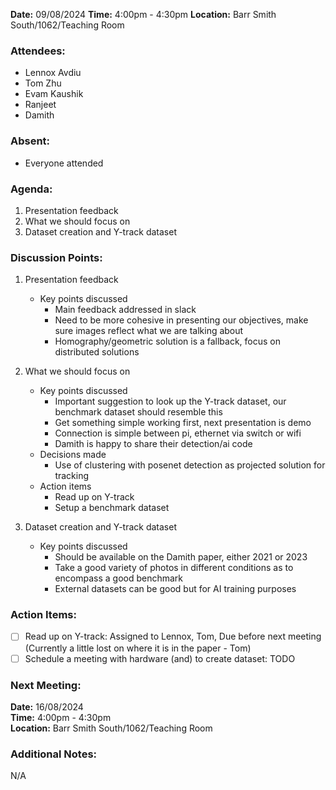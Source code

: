 **Date:** 09/08/2024
**Time:** 4:00pm - 4:30pm
**Location:** Barr Smith South/1062/Teaching Room

### Attendees:
- Lennox Avdiu
- Tom Zhu
- Evam Kaushik
- Ranjeet
- Damith

### Absent:
- Everyone attended

### Agenda:
1. Presentation feedback
2. What we should focus on
3. Dataset creation and Y-track dataset

### Discussion Points:
1. Presentation feedback
   - Key points discussed
      - Main feedback addressed in slack
      - Need to be more cohesive in presenting our objectives, make sure images reflect what we are talking about
      - Homography/geometric solution is a fallback, focus on distributed solutions
      
2. What we should focus on
   - Key points discussed
      - Important suggestion to look up the Y-track dataset, our benchmark dataset should resemble this
      - Get something simple working first, next presentation is demo
      - Connection is simple between pi, ethernet via switch or wifi
      - Damith is happy to share their detection/ai code
   - Decisions made
      - Use of clustering with posenet detection as projected solution for tracking
   - Action items
      - Read up on Y-track
      - Setup a benchmark dataset

3. Dataset creation and Y-track dataset
   - Key points discussed
      - Should be available on the Damith paper, either 2021 or 2023
      - Take a good variety of photos in different conditions as to encompass a good benchmark
      - External datasets can be good but for AI training purposes

### Action Items:
- [ ] Read up on Y-track: Assigned to Lennox, Tom, Due before next meeting (Currently a little lost on where it is in the paper - Tom)
- [ ] Schedule a meeting with hardware (and) to create dataset: TODO

### Next Meeting:
**Date:** 16/08/2024  
**Time:** 4:00pm - 4:30pm  
**Location:** Barr Smith South/1062/Teaching Room

### Additional Notes:
N/A